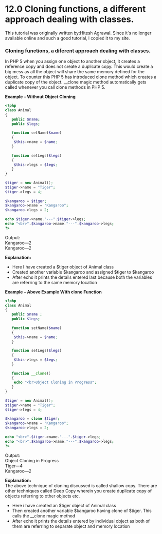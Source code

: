 # 12.0 Cloning functions, a different approach dealing with classes.

This tutorial was originally written by:Hitesh Agrawal. Since it's no longer available online and such a good tutorial, I copied it to my site.

### Cloning functions, a diferent approach dealing with classes.

In PHP 5 when you assign one object to another object, it creates a reference copy and does not create a duplicate copy. This would create a big mess as all the object will share the same memory defined for the object. To counter this PHP 5 has introduced clone method which creates a duplicate copy of the object. __clone magic method automatically gets called whenever you call clone methods in PHP 5.

**Example – Without Object Cloning**

```php
<?php  
class Animal  
{  
   public $name;  
   public $legs;  
   
   function setName($name)  
   {  
    $this->name = $name;  
   }  
   
   function setLegs($legs)  
   {  
    $this->legs = $legs;  
   }  
}  
   
$tiger = new Animal();  
$tiger->name = "Tiger";  
$tiger->legs = 4;  
   
$kangaroo = $tiger;  
$kangaroo->name = "Kangaroo";  
$kangaroo->legs = 2;  
   
echo $tiger->name."---".$tiger->legs;  
echo "<br>".$kangaroo->name."---".$kangaroo->legs;  
?>  
```

Output:<br>
Kangaroo—2<br>
Kangaroo—2<br>

**Explanation:**
- Here I have created a $tiger object of Animal class
- Created another variable $kangaroo and assigned $tiger to $kangaroo
- After echo it prints the details entered last because both the variables are referring to the same memory location

**Example – Above Example With clone Function**
```php
<?php  
class Animal  
{  
   public $name ;  
   public $legs;  
   
   function setName($name)  
   {  
    $this->name = $name;  
   }  
   
   function setLegs($legs)  
   {  
    $this->legs = $legs;  
   }  
   
   function __clone()  
   {  
    echo "<br>Object Cloning in Progress";  
   }  
}  
   
$tiger = new Animal();  
$tiger->name = "Tiger";  
$tiger->legs = 4;  
   
$kangaroo = clone $tiger;  
$kangaroo->name = "Kangaroo";  
$kangaroo->legs = 2;  
   
echo "<br>".$tiger->name."---".$tiger->legs;  
echo "<br>".$kangaroo->name."---".$kangaroo->legs;  
?>  
```
Output:<br>
Object Cloning in Progress<br>
Tiger—4<br>
Kangaroo—2<br>

**Explanation:**<br>
The above technique of cloning discussed is called shallow copy. There are other techniques called Deep Copy wherein you create duplicate copy of objects referring to other objects etc.
- Here i have created an $tiger object of Animal class
- Then created another variable $kangaroo having clone of $tiger. This calls the __clone magic method
- After echo it prints the details entered by individual object as both of them are referring to separate object and memory location
